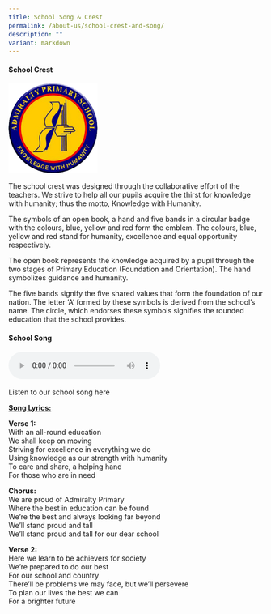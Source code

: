 ```yaml
---
title: School Song & Crest
permalink: /about-us/school-crest-and-song/
description: ""
variant: markdown
---
```

#### School Crest

<img src="/images/AdmiraltyCrest.png" style="width:35%">

The school crest was designed through the collaborative effort of the teachers. We strive to help all our pupils acquire the thirst for knowledge with humanity; thus the motto, Knowledge with Humanity.

The symbols of an open book, a hand and five bands in a circular badge with the colours, blue, yellow and red form the emblem. The colours, blue, yellow and red stand for humanity, excellence and equal opportunity respectively.

The open book represents the knowledge acquired by a pupil through the two stages of Primary Education (Foundation and Orientation). The hand symbolizes guidance and humanity.

The five bands signify the five shared values that form the foundation of our nation. The letter ‘A’ formed by these symbols is derived from the school’s name. The circle, which endorses these symbols signifies the rounded education that the school provides.


#### School Song

<audio controls="">
	<source type="audio/ogg" src="horse.ogg">
  <source height="480" width="640" src="https://drive.google.com/file/d/1GtEOmROPKeqErR92do1d0eAYYSifdOGr/preview">
Listen to our school song here
</audio>

Listen to our school song here

**<u>Song Lyrics:</u>**

**Verse 1:** <br>
With an all-round education
<br>
We shall keep on moving
<br>
Striving for excellence in everything we do
<br>
Using knowledge as our strength with humanity
<br>
To care and share, a helping hand
<br>
For those who are in need

**Chorus:**
<br>
We are proud of Admiralty Primary
<br>
Where the best in education can be found
<br>
We’re the best and always looking far beyond
<br>
We’ll stand proud and tall
<br>
We’ll stand proud and tall for our dear school

**Verse 2:**
<br>
Here we learn to be achievers for society
<br>
We’re prepared to do our best
<br>
For our school and country
<br>
There’ll be problems we may face, but we’ll persevere
<br>
To plan our lives the best we can
<br>
For a brighter future
<br>